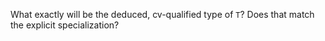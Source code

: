 What exactly  will be the deduced, cv-qualified type of `T`? Does that match the explicit specialization?